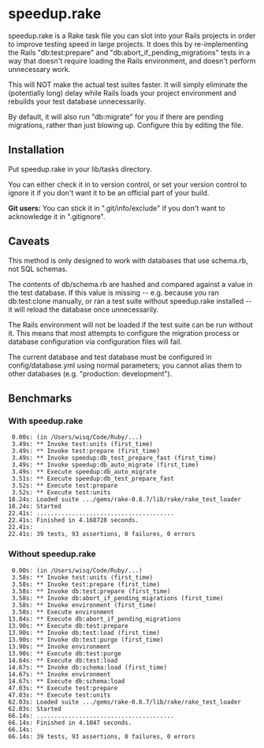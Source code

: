 speedup.rake
============

speedup.rake is a Rake task file you can slot into your Rails projects in order to improve testing speed in large projects.  It does this by re-implementing the Rails "db:test:prepare" and "db:abort_if_pending_migrations" tests in a way that doesn't require loading the Rails environment, and doesn't perform unnecessary work.

This will NOT make the actual test suites faster.  It will simply eliminate the (potentially long) delay while Rails loads your project environment and rebuilds your test database unnecessarily.

By default, it will also run "db:migrate" for you if there are pending migrations, rather than just blowing up.  Configure this by editing the file.

Installation
------------

Put speedup.rake in your lib/tasks directory.

You can either check it in to version control, or set your version control to ignore it if you don't want it to be an official part of your build.

__Git users:__ You can stick it in ".git/info/exclude" if you don't want to acknowledge it in ".gitignore".

Caveats
-------

This method is only designed to work with databases that use schema.rb, not SQL schemas.

The contents of db/schema.rb are hashed and compared against a value in the test database.  If this value is missing -- e.g. because you ran db:test:clone manually, or ran a test suite without speedup.rake installed -- it will reload the database once unnecessarily.

The Rails environment will not be loaded if the test suite can be run without it.  This means that most attempts to configure the migration process or database configuration via configuration files will fail.

The current database and test database must be configured in config/database.yml using normal parameters; you cannot alias them to other databases (e.g. "production: development").

Benchmarks
----------

### With speedup.rake

     0.00s: (in /Users/wisq/Code/Ruby/...)
     3.49s: ** Invoke test:units (first_time)
     3.49s: ** Invoke test:prepare (first_time)
     3.49s: ** Invoke speedup:db_test_prepare_fast (first_time)
     3.49s: ** Invoke speedup:db_auto_migrate (first_time)
     3.49s: ** Execute speedup:db_auto_migrate
     3.51s: ** Execute speedup:db_test_prepare_fast
     3.52s: ** Execute test:prepare
     3.52s: ** Execute test:units
    18.24s: Loaded suite .../gems/rake-0.8.7/lib/rake/rake_test_loader
    18.24s: Started
    22.41s: .......................................
    22.41s: Finished in 4.168728 seconds.
    22.41s: 
    22.41s: 39 tests, 93 assertions, 0 failures, 0 errors

### Without speedup.rake

     0.00s: (in /Users/wisq/Code/Ruby/...)
     3.58s: ** Invoke test:units (first_time)
     3.58s: ** Invoke test:prepare (first_time)
     3.58s: ** Invoke db:test:prepare (first_time)
     3.58s: ** Invoke db:abort_if_pending_migrations (first_time)
     3.58s: ** Invoke environment (first_time)
     3.58s: ** Execute environment
    13.84s: ** Execute db:abort_if_pending_migrations
    13.90s: ** Execute db:test:prepare
    13.90s: ** Invoke db:test:load (first_time)
    13.90s: ** Invoke db:test:purge (first_time)
    13.90s: ** Invoke environment 
    13.90s: ** Execute db:test:purge
    14.64s: ** Execute db:test:load
    14.67s: ** Invoke db:schema:load (first_time)
    14.67s: ** Invoke environment 
    14.67s: ** Execute db:schema:load
    47.03s: ** Execute test:prepare
    47.03s: ** Execute test:units
    62.03s: Loaded suite .../gems/rake-0.8.7/lib/rake/rake_test_loader
    62.03s: Started
    66.14s: .......................................
    66.14s: Finished in 4.1047 seconds.
    66.14s: 
    66.14s: 39 tests, 93 assertions, 0 failures, 0 errors

